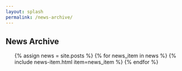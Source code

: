 ```yaml
---
layout: splash
permalink: /news-archive/
---
```

## News Archive
<ul class="fa-ul">
{% assign news = site.posts %}
{% for news_item in news %}
    {% include news-item.html item=news_item %}
{% endfor %}
</ul>

